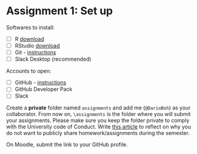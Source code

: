 # Assignment 1: Set up

Softwares to install:

- [ ] R [download](https://www.r-project.org/)
- [ ] RStudio [download](https://www.rstudio.com/products/rstudio/download/)
- [ ] Git - [instructions](https://beta.rstudioconnect.com/jennybc/happy-git-with-r/install-git.html)
- [ ] Slack Desktop (recommended)

Accounts to open:

- [ ] GitHub - [instructions](https://beta.rstudioconnect.com/jennybc/happy-git-with-r/github-acct.html)
- [ ] GitHub Developer Pack
- [ ] Slack

Create a **private** folder named `assignments` and add me (`@DarioBoh`) as your collaborator. From now on, `\assignments` is the folder where you will submit your assignments. Please make sure you keep the folder private to comply with the University code of Conduct. Write [this article](http://www.lsunow.com/daily/lsu-student-faces-discipline-after-another-student-copies-work/article_68fda758-2715-11e8-a81d-0367ea24525b.html) to reflect on why you do not want to publicly share homework/assignments during the semester.


On Moodle, submit the link to your GitHub profile.